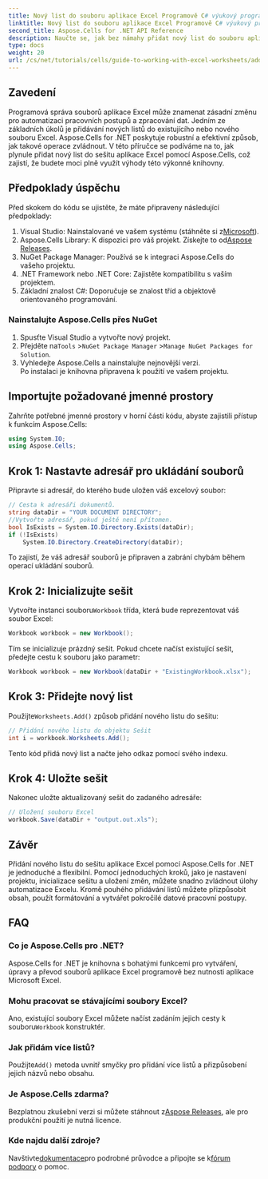 ```yaml
---
title: Nový list do souboru aplikace Excel Programově C# výukový program
linktitle: Nový list do souboru aplikace Excel Programově C# výukový program
second_title: Aspose.Cells for .NET API Reference
description: Naučte se, jak bez námahy přidat nový list do souboru aplikace Excel pomocí Aspose.Cells for .NET. Tato komplexní příručka poskytuje podrobný přístup, ukázky kódu a užitečné tipy.
type: docs
weight: 20
url: /cs/net/tutorials/cells/guide-to-working-with-excel-worksheets/add-new-sheet-to-excel-file-csharp-tutorial/
---
```

## Zavedení

Programová správa souborů aplikace Excel může znamenat zásadní změnu pro automatizaci pracovních postupů a zpracování dat. Jedním ze základních úkolů je přidávání nových listů do existujícího nebo nového souboru Excel. Aspose.Cells for .NET poskytuje robustní a efektivní způsob, jak takové operace zvládnout. V této příručce se podíváme na to, jak plynule přidat nový list do sešitu aplikace Excel pomocí Aspose.Cells, což zajistí, že budete moci plně využít výhody této výkonné knihovny.

## Předpoklady úspěchu

Před skokem do kódu se ujistěte, že máte připraveny následující předpoklady:

1.  Visual Studio: Nainstalované ve vašem systému (stáhněte si z[Microsoft](https://visualstudio.microsoft.com/)).
2.  Aspose.Cells Library: K dispozici pro váš projekt. Získejte to od[Aspose Releases](https://releases.aspose.com/cells/net/).
3. NuGet Package Manager: Používá se k integraci Aspose.Cells do vašeho projektu.
4. .NET Framework nebo .NET Core: Zajistěte kompatibilitu s vaším projektem.
5. Základní znalost C#: Doporučuje se znalost tříd a objektově orientovaného programování.

### Nainstalujte Aspose.Cells přes NuGet

1. Spusťte Visual Studio a vytvořte nový projekt.
2.  Přejděte na`Tools` >`NuGet Package Manager` >`Manage NuGet Packages for Solution`.
3. Vyhledejte Aspose.Cells a nainstalujte nejnovější verzi.  
   Po instalaci je knihovna připravena k použití ve vašem projektu.


## Importujte požadované jmenné prostory

Zahrňte potřebné jmenné prostory v horní části kódu, abyste zajistili přístup k funkcím Aspose.Cells:

```csharp
using System.IO;
using Aspose.Cells;
```

## Krok 1: Nastavte adresář pro ukládání souborů

Připravte si adresář, do kterého bude uložen váš excelový soubor:

```csharp
// Cesta k adresáři dokumentů.
string dataDir = "YOUR DOCUMENT DIRECTORY";
//Vytvořte adresář, pokud ještě není přítomen.
bool IsExists = System.IO.Directory.Exists(dataDir);
if (!IsExists)
    System.IO.Directory.CreateDirectory(dataDir);
```

To zajistí, že váš adresář souborů je připraven a zabrání chybám během operací ukládání souborů.


## Krok 2: Inicializujte sešit

 Vytvořte instanci souboru`Workbook` třída, která bude reprezentovat váš soubor Excel:

```csharp
Workbook workbook = new Workbook();
```

Tím se inicializuje prázdný sešit. Pokud chcete načíst existující sešit, předejte cestu k souboru jako parametr:

```csharp
Workbook workbook = new Workbook(dataDir + "ExistingWorkbook.xlsx");
```


## Krok 3: Přidejte nový list

 Použijte`Worksheets.Add()` způsob přidání nového listu do sešitu:

```csharp
// Přidání nového listu do objektu Sešit
int i = workbook.Worksheets.Add();
```

Tento kód přidá nový list a načte jeho odkaz pomocí svého indexu.


## Krok 4: Uložte sešit

Nakonec uložte aktualizovaný sešit do zadaného adresáře:

```csharp
// Uložení souboru Excel
workbook.Save(dataDir + "output.out.xls");
```

## Závěr

Přidání nového listu do sešitu aplikace Excel pomocí Aspose.Cells for .NET je jednoduché a flexibilní. Pomocí jednoduchých kroků, jako je nastavení projektu, inicializace sešitu a uložení změn, můžete snadno zvládnout úlohy automatizace Excelu. Kromě pouhého přidávání listů můžete přizpůsobit obsah, použít formátování a vytvářet pokročilé datové pracovní postupy.

## FAQ

### Co je Aspose.Cells pro .NET?

Aspose.Cells for .NET je knihovna s bohatými funkcemi pro vytváření, úpravy a převod souborů aplikace Excel programově bez nutnosti aplikace Microsoft Excel.

### Mohu pracovat se stávajícími soubory Excel?

 Ano, existující soubory Excel můžete načíst zadáním jejich cesty k souboru`Workbook` konstruktér.

### Jak přidám více listů?

 Použijte`Add()` metoda uvnitř smyčky pro přidání více listů a přizpůsobení jejich názvů nebo obsahu.

### Je Aspose.Cells zdarma?

 Bezplatnou zkušební verzi si můžete stáhnout z[Aspose Releases](https://releases.aspose.com/), ale pro produkční použití je nutná licence.

### Kde najdu další zdroje?

 Navštivte[dokumentace](https://reference.aspose.com/cells/net/)pro podrobné průvodce a připojte se k[fórum podpory](https://forum.aspose.com/c/cells/9) o pomoc.